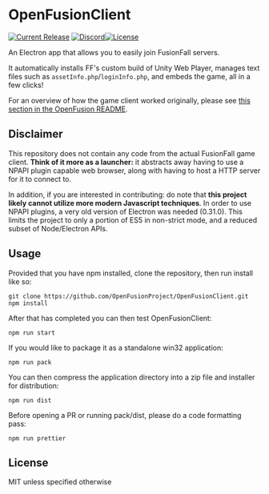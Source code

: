 # OpenFusionClient

[![Current Release](https://img.shields.io/github/v/release/OpenFusionProject/OpenFusionClient)](https://github.com/OpenFusionProject/OpenFusionClient/releases/latest) [![Discord](https://img.shields.io/badge/chat-on%20discord-7289da.svg?logo=discord)](https://discord.gg/DYavckB)[![License](https://img.shields.io/github/license/OpenFusionProject/OpenFusionClient)](https://github.com/OpenFusionProject/OpenFusionClient/blob/master/LICENSE.md)

An Electron app that allows you to easily join FusionFall servers.

It automatically installs FF's custom build of Unity Web Player, manages text files such as `assetInfo.php`/`loginInfo.php`, and embeds the game, all in a few clicks!

For an overview of how the game client worked originally, please see [this section in the OpenFusion README](https://github.com/OpenFusionProject/OpenFusion#architecture).

## Disclaimer

This repository does not contain any code from the actual FusionFall game client. **Think of it more as a launcher:** it abstracts away having to use a NPAPI plugin capable web browser, along with having to host a HTTP server for it to connect to.

In addition, if you are interested in contributing: do note that **this project likely cannot utilize more modern Javascript techniques**. In order to use NPAPI plugins, a very old version of Electron was needed (0.31.0). This limits the project to only a portion of ES5 in non-strict mode, and a reduced subset of Node/Electron APIs.

## Usage

Provided that you have npm installed, clone the repository, then run install like so:

```
git clone https://github.com/OpenFusionProject/OpenFusionClient.git
npm install
```

After that has completed you can then test OpenFusionClient:

```
npm run start
```

If you would like to package it as a standalone win32 application:

```
npm run pack
```

You can then compress the application directory into a zip file and installer for distribution:

```
npm run dist
```

Before opening a PR or running pack/dist, please do a code formatting pass:

```
npm run prettier
```

## License

MIT unless specified otherwise
